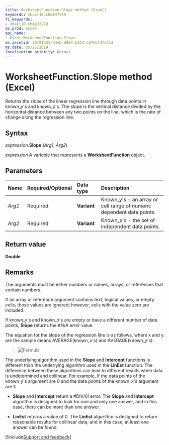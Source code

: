 ```yaml
---
title: WorksheetFunction.Slope method (Excel)
keywords: vbaxl10.chm137219
f1_keywords:
- vbaxl10.chm137219
ms.prod: excel
api_name:
- Excel.WorksheetFunction.Slope
ms.assetid: 26191331-d4eb-d054-b124-c57ebf4fef13
ms.date: 05/25/2019
localization_priority: Normal
---
```



# WorksheetFunction.Slope method (Excel)

Returns the slope of the linear regression line through data points in known_y's and known_x's. The slope is the vertical distance divided by the horizontal distance between any two points on the line, which is the rate of change along the regression line.

## Syntax

_expression_.**Slope** (_Arg1_, _Arg2_)

_expression_ A variable that represents a **[WorksheetFunction](Excel.WorksheetFunction.md)** object.


## Parameters

|Name|Required/Optional|Data type|Description|
|:-----|:-----|:-----|:-----|
| _Arg1_|Required| **Variant**|Known_y's - an array or cell range of numeric dependent data points.|
| _Arg2_|Required| **Variant**|Known_x's - the set of independent data points.|

## Return value

**Double**


## Remarks

The arguments must be either numbers or names, arrays, or references that contain numbers.
    
If an array or reference argument contains text, logical values, or empty cells, those values are ignored; however, cells with the value zero are included.
    
If known_y's and known_x's are empty or have a different number of data points, **Slope** returns the #N/A error value.
    
The equation for the slope of the regression line is as follows, where x and y are the sample means AVERAGE(known_x's) and AVERAGE(known_y's):

> ![Formula](../images/awfintc2_ZA06051175.gif)
    
The underlying algorithm used in the **Slope** and **Intercept** functions is different than the underlying algorithm used in the **LinEst** function. The difference between these algorithms can lead to different results when data is undetermined and collinear. For example, if the data points of the known_y's argument are 0 and the data points of the known_x's argument are 1: 
    
- **Slope** and **Intercept** return a #DIV/0! error. The **Slope** and **Intercept** algorithm is designed to look for one and only one answer, and in this case, there can be more than one answer.
    
- **LinEst** returns a value of 0. The **LinEst** algorithm is designed to return reasonable results for collinear data, and in this case, at least one answer can be found.
    

[!include[Support and feedback](~/includes/feedback-boilerplate.md)]